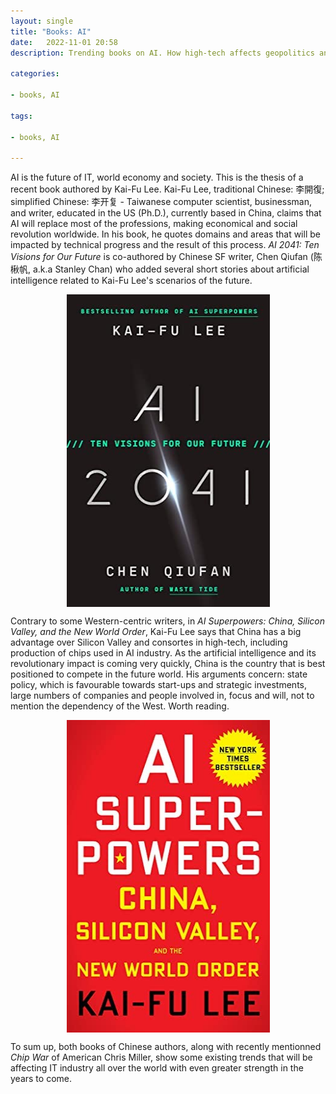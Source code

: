 ```yaml
---
layout: single
title: "Books: AI"
date:   2022-11-01 20:58
description: Trending books on AI. How high-tech affects geopolitics and vice versa.

categories:

- books, AI

tags:

- books, AI

---
```


AI is the future of IT, world economy and society. This is the thesis of a recent book authored by Kai-Fu Lee.
Kai-Fu Lee, traditional Chinese: 李開復; simplified Chinese: 李开复 - Taiwanese computer scientist, businessman, and writer, educated in the US (Ph.D.), currently based in China, claims that AI will replace most of the professions,
making economical and social revolution worldwide. In his book, he quotes domains and areas that will be impacted by technical progress and the result
of this process. *AI 2041: Ten Visions for Our Future* is co-authored by Chinese SF writer, Chen Qiufan (陈楸帆, a.k.a Stanley Chan) who added several short stories about artificial intelligence related to Kai-Fu Lee's scenarios of the future.


<img src="/assets/images/ai_2041_kai_fu_lee.jpg"  alt="AI 2041 Kai-Fu Lee book cover" style="display: block; margin: auto;" width="325" height="500">


Contrary to some Western-centric writers, in *AI Superpowers: China, Silicon Valley, and the New World Order*, Kai-Fu Lee says that China has a big advantage over Silicon Valley and consortes in high-tech, including production of chips used in AI industry.
As the artificial intelligence and its revolutionary impact is coming very quickly, China is the country that is best positioned to compete in the future world.
His arguments concern: state policy, which is favourable towards start-ups and strategic investments, large numbers of companies and people involved in, focus and will, 
not to mention the dependency of the West. Worth reading.


<img src="/assets/images/ai_superpowers_kai_fu_lee.jpg"  alt="AI Superpowers Kai-Fu Lee book cover" style="display: block; margin: auto;" width="325" height="500">


To sum up, both books of Chinese authors, along with recently mentionned *Chip War* of American Chris Miller, show some existing trends that will be affecting IT industry all over the world with even
greater strength in the years to come.
